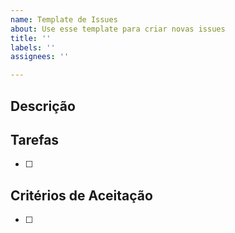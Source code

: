 ```yaml
---
name: Template de Issues
about: Use esse template para criar novas issues
title: ''
labels: ''
assignees: ''

---
```


## Descrição
<!-- Exemplo: Eu, como usuário/desenvolvedor, desejo criar cadastro para/pois que o usuário possa utilizar o site. -->

## Tarefas
<!-- Descrever o que precisa ser feito . Exemplo: Criar campos de login, senha  e confirmar senha. Testar a funcionalidade. -->
- [ ] 

## Critérios de Aceitação
<!-- Descrever como as tarefas devem ser feitas, o que precisam cumprir para serem aceitas. Exemplo: Todos os campos devem ser obrigatórios. Deve existir validação. -->
- [ ]

